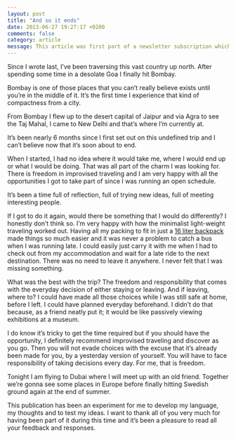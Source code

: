 ```yaml
---
layout: post
title: "And so it ends"
date: 2013-06-27 19:27:17 +0200
comments: false
category: article
message: This article was first part of a newsletter subscription which I was publishing when I was out on a world trip in 2013.
---
```


Since I wrote last, I’ve been traversing this vast country up north. After spending some time in a desolate Goa I finally hit Bombay. 

Bombay is one of those places that you can’t really believe exists until you’re in the middle of it. It’s the first time I experience that kind of compactness from a city.

From Bombay I flew up to the desert capital of Jaipur and via Agra to see the Taj Mahal, I came to New Delhi and that’s where I’m currently at. 

It’s been nearly 6 months since I first set out on this undefined trip and I can’t believe now that it’s soon about to end.

When I started, I had no idea where it would take me, where I would end up or what I would be doing. That was all part of the charm I was looking for. There is freedom in improvised traveling and I am very happy with all the opportunities I got to take part of since I was running an open schedule.

It’s been a time full of reflection, full of trying new ideas, full of meeting interesting people.

If I got to do it again, would there be something that I would do differently? I honestly don’t think so. I’m very happy with how the minimalist light-weight traveling worked out. Having all my packing to fit in just a [16 liter backpack](http://www.goruck.com/en/gr-echo#.U4N7f5SSwZc) made things so much easier and it was never a problem to catch a bus when I was running late. I could easily just carry it with me when I had to check out from my accommodation and wait for a late ride to the next destination. There was no need to leave it anywhere. I never felt that I was missing something.

What was the best with the trip? The freedom and responsibility that comes with the everyday decision of either staying or leaving. And if leaving, where to? I could have made all those choices while I was still safe at home, before I left. I could have planned everyday beforehand. I didn’t do that because, as a friend neatly put it; it would be like passively viewing exhibitions at a museum.

I do know it’s tricky to get the time required but if you should have the opportunity, I definitely recommend improvised traveling and discover as you go. Then you will not evade choices with the excuse that it’s already been made for you, by a yesterday version of yourself. You will have to face responsibility of taking decisions every day. For me, that is freedom.

Tonight I am flying to Dubai where I will meet up with an old friend. Together we’re gonna see some places in Europe before finally hitting Swedish ground again at the end of summer.

This publication has been an experiment for me to develop my language, my thoughts and to test my ideas. I want to thank all of you very much for having been part of it during this time and it’s been a pleasure to read all your feedback and responses.